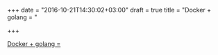 +++
date = "2016-10-21T14:30:02+03:00"
draft = true
title = "Docker + golang = "

+++

<p><a href="https://blog.docker.com/2016/09/docker-golang">Docker + golang = 
